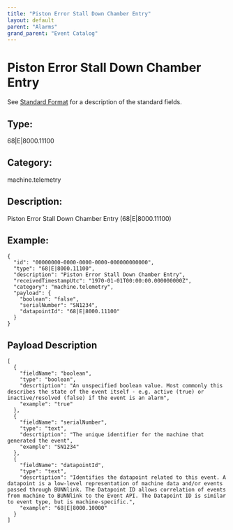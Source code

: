```yaml
---
title: "Piston Error Stall Down Chamber Entry"
layout: default
parent: "Alarms"
grand_parent: "Event Catalog"
---
```


# Piston Error Stall Down Chamber Entry

See [Standard Format](/event-subscriptions/event-format) for a description of the standard fields.

## Type:

68\|E\|8000.11100

## Category:

machine.telemetry

## Description: 

Piston Error Stall Down Chamber Entry (68\|E\|8000.11100)

## Example:

```
{
  "id": "00000000-0000-0000-0000-000000000000",
  "type": "68|E|8000.11100",
  "description": "Piston Error Stall Down Chamber Entry",
  "receivedTimestampUtc": "1970-01-01T00:00:00.000000000Z",
  "category": "machine.telemetry",
  "payload": {
    "boolean": "false",
    "serialNumber": "SN1234",
    "datapointId": "68|E|8000.11100"
  }
}
```

## Payload Description

```
[
  {
    "fieldName": "boolean",
    "type": "boolean",
    "descrtiption": "An unspecified boolean value. Most commonly this describes the state of the event itself - e.g. active (true) or inactive/resolved (false) if the event is an alarm",
    "example": "true"
  },
  {
    "fieldName": "serialNumber",
    "type": "text",
    "descrtiption": "The unique identifier for the machine that generated the event",
    "example": "SN1234"
  },
  {
    "fieldName": "datapointId",
    "type": "text",
    "descrtiption": "Identifies the datapoint related to this event. A datapoint is a low-level representation of machine data and/or events passed through BUNNlink. The Datapoint ID allows correlation of events from machine to BUNNlink to the Event API. The Datapoint ID is similar to event type, but is machine-specific.",
    "example": "68|E|8000.10000"
  }
]
```

